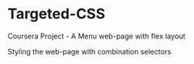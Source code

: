 # Targeted-CSS
Coursera Project - A Menu web-page with flex layout

Styling the web-page with combination selectors
